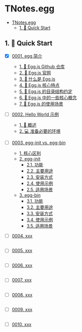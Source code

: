 # TNotes.egg

<!-- region:toc -->
- [TNotes.egg](#tnotesegg)
  - [1. 🚀 Quick Start](#1--quick-start)
<!-- endregion:toc -->

## 1. 🚀 Quick Start

- [x] [0001. egg 简介](https://github.com/Tdahuyou/TNotes.egg/tree/main/notes/0001.%20egg%20%E7%AE%80%E4%BB%8B/README.md) <!-- [locale](./notes/0001.%20egg%20%E7%AE%80%E4%BB%8B/README.md) -->  
  - [1. 🔗 Egg.js Github 仓库](https://github.com/Tdahuyou/TNotes.egg/tree/main/notes/0001.%20egg%20%E7%AE%80%E4%BB%8B/README.md#1--eggjs-github-仓库)
  - [2. 🔗 Egg.js 官网](https://github.com/Tdahuyou/TNotes.egg/tree/main/notes/0001.%20egg%20%E7%AE%80%E4%BB%8B/README.md#2--eggjs-官网)
  - [3. 📒 什么是 Egg.js](https://github.com/Tdahuyou/TNotes.egg/tree/main/notes/0001.%20egg%20%E7%AE%80%E4%BB%8B/README.md#3--什么是-eggjs)
  - [4. 📒 Egg.js 核心特点](https://github.com/Tdahuyou/TNotes.egg/tree/main/notes/0001.%20egg%20%E7%AE%80%E4%BB%8B/README.md#4--eggjs-核心特点)
  - [5. 📒 Egg.js 的目录结构约定](https://github.com/Tdahuyou/TNotes.egg/tree/main/notes/0001.%20egg%20%E7%AE%80%E4%BB%8B/README.md#5--eggjs-的目录结构约定)
  - [6. 📒 Egg.js 中的一些核心概念](https://github.com/Tdahuyou/TNotes.egg/tree/main/notes/0001.%20egg%20%E7%AE%80%E4%BB%8B/README.md#6--eggjs-中的一些核心概念)
  - [7. 📒 Egg.js 的使用场景](https://github.com/Tdahuyou/TNotes.egg/tree/main/notes/0001.%20egg%20%E7%AE%80%E4%BB%8B/README.md#7--eggjs-的使用场景)
  

- [ ] [0002. Hello World 示例](https://github.com/Tdahuyou/TNotes.egg/tree/main/notes/0002.%20Hello%20World%20%E7%A4%BA%E4%BE%8B/README.md) <!-- [locale](./notes/0002.%20Hello%20World%20%E7%A4%BA%E4%BE%8B/README.md) -->  
  - [1. 📒 概述](https://github.com/Tdahuyou/TNotes.egg/tree/main/notes/0002.%20Hello%20World%20%E7%A4%BA%E4%BE%8B/README.md#1--概述)
  - [2. 💻 准备必要的环境](https://github.com/Tdahuyou/TNotes.egg/tree/main/notes/0002.%20Hello%20World%20%E7%A4%BA%E4%BE%8B/README.md#2--准备必要的环境)
  

- [ ] [0003. egg-init vs. egg-bin](https://github.com/Tdahuyou/TNotes.egg/tree/main/notes/0003.%20egg-init%20vs.%20egg-bin/README.md) <!-- [locale](./notes/0003.%20egg-init%20vs.%20egg-bin/README.md) -->  
  - [1. 核心区别](https://github.com/Tdahuyou/TNotes.egg/tree/main/notes/0003.%20egg-init%20vs.%20egg-bin/README.md#1-核心区别)
  - [2. egg-init](https://github.com/Tdahuyou/TNotes.egg/tree/main/notes/0003.%20egg-init%20vs.%20egg-bin/README.md#2-egg-init)
    - [2.1. 功能](https://github.com/Tdahuyou/TNotes.egg/tree/main/notes/0003.%20egg-init%20vs.%20egg-bin/README.md#21-功能)
    - [2.2. 主要用途](https://github.com/Tdahuyou/TNotes.egg/tree/main/notes/0003.%20egg-init%20vs.%20egg-bin/README.md#22-主要用途)
    - [2.3. 安装方式](https://github.com/Tdahuyou/TNotes.egg/tree/main/notes/0003.%20egg-init%20vs.%20egg-bin/README.md#23-安装方式)
    - [2.4. 使用示例](https://github.com/Tdahuyou/TNotes.egg/tree/main/notes/0003.%20egg-init%20vs.%20egg-bin/README.md#24-使用示例)
    - [2.5. 适用场景](https://github.com/Tdahuyou/TNotes.egg/tree/main/notes/0003.%20egg-init%20vs.%20egg-bin/README.md#25-适用场景)
  - [3. egg-bin](https://github.com/Tdahuyou/TNotes.egg/tree/main/notes/0003.%20egg-init%20vs.%20egg-bin/README.md#3-egg-bin)
    - [3.1. 功能](https://github.com/Tdahuyou/TNotes.egg/tree/main/notes/0003.%20egg-init%20vs.%20egg-bin/README.md#31-功能)
    - [3.2. 主要用途](https://github.com/Tdahuyou/TNotes.egg/tree/main/notes/0003.%20egg-init%20vs.%20egg-bin/README.md#32-主要用途)
    - [3.3. 安装方式](https://github.com/Tdahuyou/TNotes.egg/tree/main/notes/0003.%20egg-init%20vs.%20egg-bin/README.md#33-安装方式)
    - [3.4. 使用示例](https://github.com/Tdahuyou/TNotes.egg/tree/main/notes/0003.%20egg-init%20vs.%20egg-bin/README.md#34-使用示例)
    - [3.5. 适用场景](https://github.com/Tdahuyou/TNotes.egg/tree/main/notes/0003.%20egg-init%20vs.%20egg-bin/README.md#35-适用场景)
  

- [ ] [0004. xxx](https://github.com/Tdahuyou/TNotes.egg/tree/main/notes/0004.%20xxx/README.md) <!-- [locale](./notes/0004.%20xxx/README.md) -->  
  
  
  ##
  
  

- [ ] [0005. xxx](https://github.com/Tdahuyou/TNotes.egg/tree/main/notes/0005.%20xxx/README.md) <!-- [locale](./notes/0005.%20xxx/README.md) -->  
  
  
  ##
  
  

- [ ] [0006. xxx](https://github.com/Tdahuyou/TNotes.egg/tree/main/notes/0006.%20xxx/README.md) <!-- [locale](./notes/0006.%20xxx/README.md) -->  
  
  
  ##
  
  

- [ ] [0007. xxx](https://github.com/Tdahuyou/TNotes.egg/tree/main/notes/0007.%20xxx/README.md) <!-- [locale](./notes/0007.%20xxx/README.md) -->  
  
  
  ##
  
  

- [ ] [0008. xxx](https://github.com/Tdahuyou/TNotes.egg/tree/main/notes/0008.%20xxx/README.md) <!-- [locale](./notes/0008.%20xxx/README.md) -->  
  
  
  ##
  
  

- [ ] [0009. xxx](https://github.com/Tdahuyou/TNotes.egg/tree/main/notes/0009.%20xxx/README.md) <!-- [locale](./notes/0009.%20xxx/README.md) -->  
  
  
  ##
  
  

- [ ] [0010. xxx](https://github.com/Tdahuyou/TNotes.egg/tree/main/notes/0010.%20xxx/README.md) <!-- [locale](./notes/0010.%20xxx/README.md) -->  
  
  
  ##
  
  
